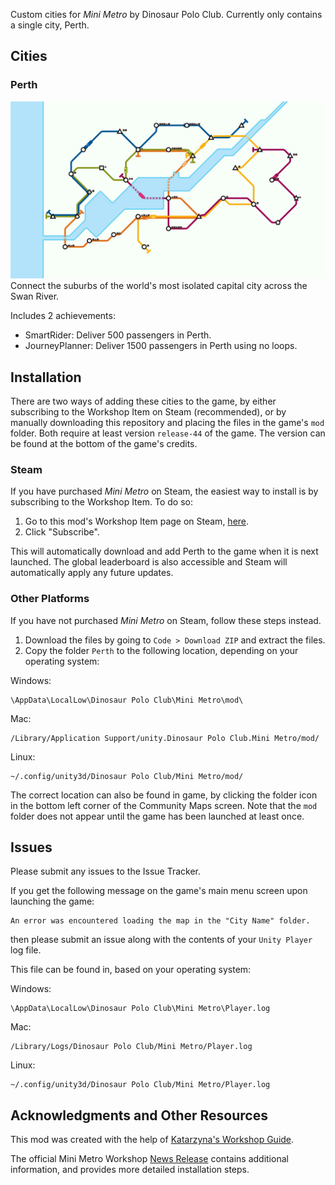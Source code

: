 Custom cities for *Mini Metro* by Dinosaur Polo Club. Currently only contains a single city, Perth.

## Cities
### Perth
![Perth](images/day2.jpg)
Connect the suburbs of the world's most isolated capital city across the Swan River.

Includes 2 achievements:
- SmartRider: Deliver 500 passengers in Perth.
- JourneyPlanner: Deliver 1500 passengers in Perth using no loops.

## Installation
There are two ways of adding these cities to the game, by either subscribing to the Workshop Item on Steam (recommended), or by manually downloading this repository and placing the files in the game's `mod` folder. Both require at least version `release-44` of the game. The version can be found at the bottom of the game's credits.

### Steam
If you have purchased *Mini Metro* on Steam, the easiest way to install is by subscribing to the Workshop Item. To do so:
1. Go to this mod's Workshop Item page on Steam, [here](https://steamcommunity.com/sharedfiles/filedetails/?id=2553077629).
2. Click "Subscribe".

This will automatically download and add Perth to the game when it is next launched. The global leaderboard is also accessible and Steam will automatically apply any future updates.

### Other Platforms
If you have not purchased *Mini Metro* on Steam, follow these steps instead.
1. Download the files by going to `Code > Download ZIP` and extract the files.
2. Copy the folder `Perth` to the following location, depending on your operating system:

Windows:
```
\AppData\LocalLow\Dinosaur Polo Club\Mini Metro\mod\
```

Mac:
```
/Library/Application Support/unity.Dinosaur Polo Club.Mini Metro/mod/
```

Linux:
```
~/.config/unity3d/Dinosaur Polo Club/Mini Metro/mod/
```

The correct location can also be found in game, by clicking the folder icon in the bottom left corner of the Community Maps screen. Note that the `mod` folder does not appear until the game has been launched at least once.

## Issues
Please submit any issues to the Issue Tracker.

If you get the following message on the game's main menu screen upon launching the game:
```
An error was encountered loading the map in the "City Name" folder.
```
then please submit an issue along with the contents of your `Unity Player` log file.

This file can be found in, based on your operating system:

Windows:
```
\AppData\LocalLow\Dinosaur Polo Club\Mini Metro\Player.log
```

Mac:
```
/Library/Logs/Dinosaur Polo Club/Mini Metro/Player.log
```

Linux:
```
~/.config/unity3d/Dinosaur Polo Club/Mini Metro/Player.log
```

## Acknowledgments and Other Resources
This mod was created with the help of [Katarzyna's Workshop Guide](https://steamcommunity.com/sharedfiles/filedetails/?id=2295902845).

The official Mini Metro Workshop [News Release](https://dinopoloclub.com/2020/11/25/mini-metro-workshop/) contains additional information, and provides more detailed installation steps.